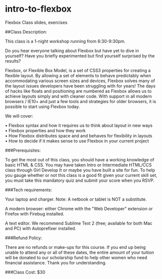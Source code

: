 # intro-to-flexbox
Flexbox Class slides, exercises 

##Class Description:

This class is a 1-night workshop running from 6:30-9:30pm.  

Do you hear everyone talking about Flexbox but have yet to dive in yourself? Have you briefly experimented but find yourself surprised by the results? 

Flexbox, or Flexible Box Model, is a set of CSS3 properties for creating a flexible layout. By allowing a set of elements to behave predictably when accommodating various screen sizes and devices, Flexbox solves many of the layout issues developers have been struggling with for years! The days of hacks like floats and positioning are numbered as Flexbox allows us to achieve layouts simply and with cleaner code. With support in all modern browsers / IE10+ and just a few tools and strategies for older browsers, it is possible to start using Flexbox today. 

We will cover: 

• Flexbox syntax and how it requires us to think about layout in new ways  
• Flexbox properties and how they work  
• How Flexbox distributes space and and behaves for flexibility in layouts  
• How to decide if it makes sense to use Flexbox in your current project

###Prerequisites:

To get the most out of this class, you should have a working knowledge of basic HTML & CSS. You may have taken Intro or Intermediate HTML/CCS class through Girl Develop It or maybe you have built a site for fun. To help you gauge whether or not this class is a good fit given your current skill set, you must take this mandatory quiz and submit your score when you RSVP. 

###Tech requirements: 

Your laptop and charger. Note: A netbook or tablet is NOT a substitute.

A modern browser: either Chrome with the "Web Developer" extension or Firefox with Firebug installed.

A text editor. We recommend Sublime Text 2 (free; available for both Mac and PC) with Autoprefixer installed. 

###Refund Policy: 

There are no refunds or make-ups for this course. If you end up being unable to attend any or all of these dates, the entire amount of your tuition will be donated to our scholarship fund to help other women who need financial assistance. Thank you for understanding. 

###Class Cost: $30
